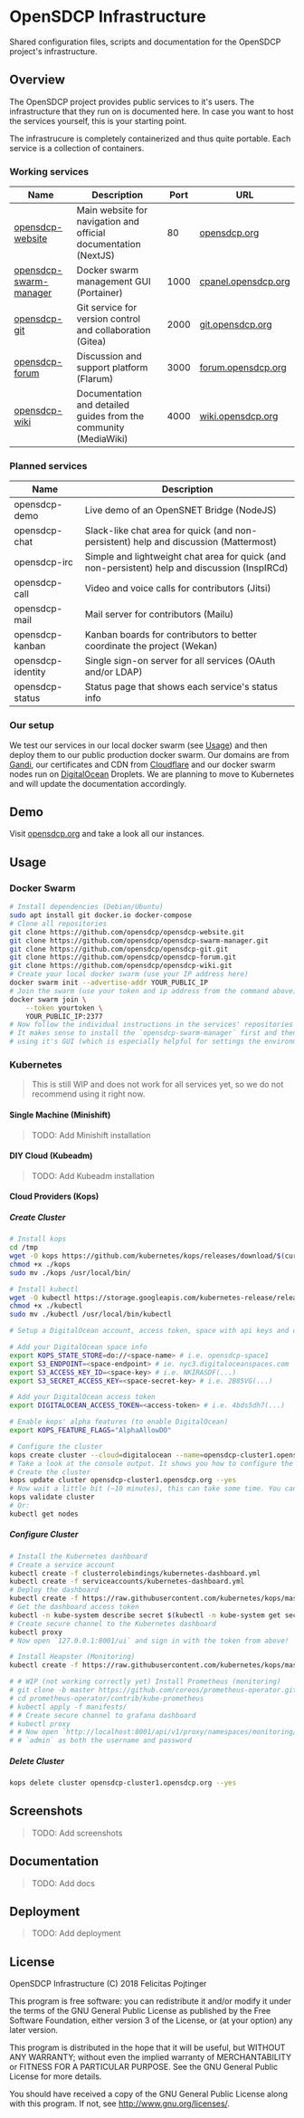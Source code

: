 # OpenSDCP Infrastructure

Shared configuration files, scripts and documentation for the OpenSDCP project's infrastructure.

## Overview

The OpenSDCP project provides public services to it's users. The infrastructure that they run on is documented here. In case you want to host the services yourself, this is your starting point.

The infrastrucure is completely containerized and thus quite portable. Each service is a collection of containers.

### Working services

| Name                                                                         | Description                                                      | Port | URL                                                |
| ---------------------------------------------------------------------------- | ---------------------------------------------------------------- | ---- | -------------------------------------------------- |
| [opensdcp-website](https://github.com/opensdcp/opensdcp-website)             | Main website for navigation and official documentation (NextJS)  | 80   | [opensdcp.org](https://opensdcp.org)               |
| [opensdcp-swarm-manager](https://github.com/opensdcp/opensdcp-swarm-manager) | Docker swarm management GUI (Portainer)                          | 1000 | [cpanel.opensdcp.org](https://cpanel.opensdcp.org) |
| [opensdcp-git](https://github.com/opensdcp/opensdcp-git)                     | Git service for version control and collaboration (Gitea)        | 2000 | [git.opensdcp.org](https://git.opensdcp.org)       |
| [opensdcp-forum](https://github.com/opensdcp/opensdcp-forum)                 | Discussion and support platform (Flarum)                         | 3000 | [forum.opensdcp.org](https://forum.opensdcp.org)   |
| [opensdcp-wiki](https://github.com/opensdcp/opensdcp-wiki)                   | Documentation and detailed guides from the community (MediaWiki) | 4000 | [wiki.opensdcp.org](https://wiki.opensdcp.org)     |

### Planned services

| Name              | Description                                                                                    |
| ----------------- | ---------------------------------------------------------------------------------------------- |
| opensdcp-demo     | Live demo of an OpenSNET Bridge (NodeJS)                                                       |
| opensdcp-chat     | Slack-like chat area for quick (and non-persistent) help and discussion (Mattermost)           |
| opensdcp-irc      | Simple and lightweight chat area for quick (and non-persistent) help and discussion (InspIRCd) |
| opensdcp-call     | Video and voice calls for contributors (Jitsi)                                                 |
| opensdcp-mail     | Mail server for contributors (Mailu)                                                           |
| opensdcp-kanban   | Kanban boards for contributors to better coordinate the project (Wekan)                        |
| opensdcp-identity | Single sign-on server for all services (OAuth and/or LDAP)                                     |
| opensdcp-status   | Status page that shows each service's status info                                              |

### Our setup

We test our services in our local docker swarm (see [Usage](#usage)) and then deploy them to our public production docker swarm.
Our domains are from [Gandi](https://www.gandi.net/), our certificates and CDN from [Cloudflare](https://www.cloudflare.com/) and our docker swarm nodes run on [DigitalOcean](https://www.digitalocean.com/) Droplets.
We are planning to move to Kubernetes and will update the documentation accordingly.

## Demo

Visit [opensdcp.org](https://opensdcp.org/) and take a look all our instances.

## Usage

### Docker Swarm

```bash
# Install dependencies (Debian/Ubuntu)
sudo apt install git docker.io docker-compose
# Clone all repositories
git clone https://github.com/opensdcp/opensdcp-website.git
git clone https://github.com/opensdcp/opensdcp-swarm-manager.git
git clone https://github.com/opensdcp/opensdcp-git.git
git clone https://github.com/opensdcp/opensdcp-forum.git
git clone https://github.com/opensdcp/opensdcp-wiki.git
# Create your local docker swarm (use your IP address here)
docker swarm init --advertise-addr YOUR_PUBLIC_IP
# Join the swarm (use your token and ip address from the command above) (run this on all nodes you want to use)
docker swarm join \
    --token yourtoken \
    YOUR_PUBLIC_IP:2377
# Now follow the individual instructions in the services' repositories (look for "Deployment to swarm")!
# It makes sense to install the `opensdcp-swarm-manager` first and then deploy the services as stacks
# using it's GUI (which is especially helpful for settings the environment variables)
```

### Kubernetes

> This is still WIP and does not work for all services yet, so we do not recommend using it right now.

#### Single Machine (Minishift)

> TODO: Add Minishift installation

#### DIY Cloud (Kubeadm)

> TODO: Add Kubeadm installation

#### Cloud Providers (Kops)

##### Create Cluster

```bash
# Install kops
cd /tmp
wget -O kops https://github.com/kubernetes/kops/releases/download/$(curl -s https://api.github.com/repos/kubernetes/kops/releases/latest | grep tag_name | cut -d '"' -f 4)/kops-linux-amd64
chmod +x ./kops
sudo mv ./kops /usr/local/bin/

# Install kubectl
wget -O kubectl https://storage.googleapis.com/kubernetes-release/release/$(curl -s https://storage.googleapis.com/kubernetes-release/release/stable.txt)/bin/linux/amd64/kubectl
chmod +x ./kubectl
sudo mv ./kubectl /usr/local/bin/kubectl

# Setup a DigitalOcean account, access token, space with api keys and domain now and then continue here

# Add your DigitalOcean space info
export KOPS_STATE_STORE=do://<space-name> # i.e. opensdcp-space1
export S3_ENDPOINT=<space-endpoint> # ie. nyc3.digitaloceanspaces.com
export S3_ACCESS_KEY_ID=<space-key> # i.e. NKIRASDF(...)
export S3_SECRET_ACCESS_KEY=<space-secret-key> # i.e. 2B85VG(...)

# Add your DigitalOcean access token
export DIGITALOCEAN_ACCESS_TOKEN=<access-token> # i.e. 4bds5dh7(...)

# Enable kops' alpha features (to enable DigitalOcean)
export KOPS_FEATURE_FLAGS="AlphaAllowDO"

# Configure the cluster
kops create cluster --cloud=digitalocean --name=opensdcp-cluster1.opensdcp.org --networking=flannel --zones=nyc3 --ssh-public-key=~/.ssh/id_rsa.pub
# Take a look at the console output. It shows you how to configure the cluster further.
# Create the cluster
kops update cluster opensdcp-cluster1.opensdcp.org --yes
# Now wait a little bit (~10 minutes), this can take some time. You can check whether it is done by typing either:
kops validate cluster
# Or:
kubectl get nodes
```

##### Configure Cluster

```bash
# Install the Kubernetes dashboard
# Create a service account
kubectl create -f clusterrolebindings/kubernetes-dashboard.yml
kubectl create -f serviceaccounts/kubernetes-dashboard.yml
# Deploy the dashboard
kubectl create -f https://raw.githubusercontent.com/kubernetes/kops/master/addons/kubernetes-dashboard/v1.8.1.yaml
# Get the dashboard access token
kubectl -n kube-system describe secret $(kubectl -n kube-system get secret | grep admin-user | awk '{print $1}')
# Create secure channel to the Kubernetes dashboard
kubectl proxy
# Now open `127.0.0.1:8001/ui` and sign in with the token from above!

# Install Heapster (Monitoring)
kubectl create -f https://raw.githubusercontent.com/kubernetes/kops/master/addons/monitoring-standalone/v1.7.0.yaml

# # WIP (not working correctly yet) Install Prometheus (monitoring)
# git clone -b master https://github.com/coreos/prometheus-operator.git
# cd prometheus-operator/contrib/kube-prometheus
# kubectl apply -f manifests/
# # Create secure channel to grafana dashboard
# kubectl proxy
# # Now open `http://localhost:8001/api/v1/proxy/namespaces/monitoring/services/grafana:http` and sign in with
# # `admin` as both the username and password
```

##### Delete Cluster

```bash
kops delete cluster opensdcp-cluster1.opensdcp.org --yes
```

## Screenshots

> TODO: Add screenshots

## Documentation

> TODO: Add docs

## Deployment

> TODO: Add deployment

## License

OpenSDCP Infrastructure (C) 2018 Felicitas Pojtinger

This program is free software: you can redistribute it and/or modify
it under the terms of the GNU General Public License as published by
the Free Software Foundation, either version 3 of the License, or
(at your option) any later version.

This program is distributed in the hope that it will be useful,
but WITHOUT ANY WARRANTY; without even the implied warranty of
MERCHANTABILITY or FITNESS FOR A PARTICULAR PURPOSE. See the
GNU General Public License for more details.

You should have received a copy of the GNU General Public License
along with this program. If not, see <http://www.gnu.org/licenses/>.
